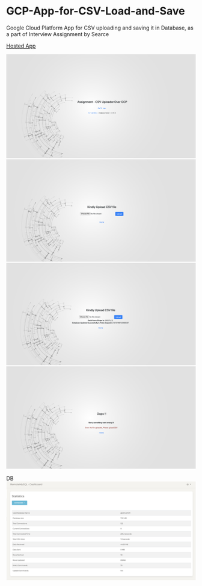 # GCP-App-for-CSV-Load-and-Save
Google Cloud Platform App for CSV uploading and saving it in Database, as a part of Interview Assignment by Searce


[Hosted App](https://proj-searce.appspot.com)


![title](/screenshots/1.png)
![title](/screenshots/2.png)
![title](/screenshots/3.png)
![title](/screenshots/4.png)

DB
![title](/screenshots/db.png)
